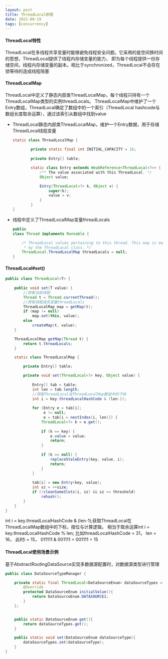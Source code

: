 ```yaml
---
layout: post
title: ThreadLocal原理
date: 2022-09-19
tags: [concurrency]
---
```


#### ThreadLocal特性
ThreadLocal在多线程共享变量时能够避免线程安全问题。它采用的是空间换时间的思想，ThreadLocal提供了线程内存储变量的能力，
即为每个线程提供一份存储空间，线程内存储变量的副本。相比于synchronized，ThreadLocal不会存在锁等待的造成线程阻塞

#### ThreadLocalMap
ThreadLocal中定义了静态内部类ThreadLocalMap，每个线程只持有一个ThreadLocalMap类型的实例threadLocals。
ThreadLocalMap中维护了一个Entry数组，ThreadLocal确定了数组中的一个索引（ThreadLocal hashcode与数组长度取余运算），通过该索引从数组中找到value

- ThreadLocal静态内部类ThreadLocalMap，维护一个Entry数据，用于存储ThreadLocal线程变量
    ```java
    static class ThreadLocalMap {
      
            private static final int INITIAL_CAPACITY = 16;
              
            private Entry[] table;
  
            static class Entry extends WeakReference<ThreadLocal<?>> {
                /** The value associated with this ThreadLocal. */
                Object value;
    
                Entry(ThreadLocal<?> k, Object v) {
                    super(k);
                    value = v;
                }
            }
    }
    ```
- 线程中定义了ThreadLocalMap变量threadLocals
    ```java
    public
    class Thread implements Runnable {
    
        /* ThreadLocal values pertaining to this thread. This map is maintained
         * by the ThreadLocal class. */
        ThreadLocal.ThreadLocalMap threadLocals = null;
    }
    ```
  
#### ThreadLocal#set()
```java
public class ThreadLocal<T> {
    
    public void set(T value) {
        //获取当前线程
        Thread t = Thread.currentThread();
        //获取线程成员变量threadLocals
        ThreadLocalMap map = getMap(t);
        if (map != null)
            map.set(this, value);
        else
            createMap(t, value);
    }

    ThreadLocalMap getMap(Thread t) {
        return t.threadLocals;
    }

    static class ThreadLocalMap {

        private Entry[] table;

        private void set(ThreadLocal<?> key, Object value) {
    
            Entry[] tab = table;
            int len = tab.length;
            //获取ThreadLocal在ThreadLocalMap数组中的下标
            int i = key.threadLocalHashCode & (len-1);
    
            for (Entry e = tab[i];
                 e != null;
                 e = tab[i = nextIndex(i, len)]) {
                ThreadLocal<?> k = e.get();
    
                if (k == key) {
                    e.value = value;
                    return;
                }
    
                if (k == null) {
                    replaceStaleEntry(key, value, i);
                    return;
                }
            }
    
            tab[i] = new Entry(key, value);
            int sz = ++size;
            if (!cleanSomeSlots(i, sz) && sz >= threshold)
                rehash();
        }
    }
}
```
int i = key.threadLocalHashCode & (len-1);获取ThreadLocal在ThreadLocalMap数组中的下标，按位与计算逻辑，
相当于取余运算int i = key.threadLocalHashCode % len; 比如threadLocalHashCode = 31， len = 16， 此时i = 15，
011111 & 001111 = 001111 = 15

#### ThreadLocal使用场景示例
基于AbstractRoutingDataSource实现多数据源配置时，对数据源类型进行管理
```java
public class DataSourceTypeManager {

	private static final ThreadLocal<DataSourceEnum> dataSourceTypes = new ThreadLocal<DataSourceEnum>() {
		@Override
		protected DataSourceEnum initialValue(){
			return DataSourceEnum.DATASOURCE1;
		}
	};


	public static DataSourceEnum get(){
		return dataSourceTypes.get();
	}

	public static void set(DataSourceEnum dataSourceType){
		dataSourceTypes.set(dataSourceType);
	}
}
```

